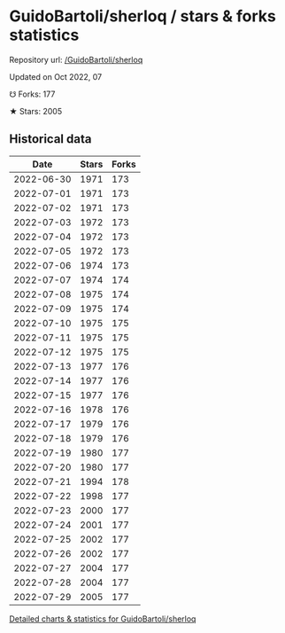 # GuidoBartoli/sherloq / stars & forks statistics

Repository url: [/GuidoBartoli/sherloq](https://github.com/GuidoBartoli/sherloq)

Updated on Oct 2022, 07

☋ Forks: 177

★ Stars: 2005

## Historical data
| Date | Stars | Forks |
|------|-------|-------|
| 2022-06-30 | 1971 | 173 | 
| 2022-07-01 | 1971 | 173 | 
| 2022-07-02 | 1971 | 173 | 
| 2022-07-03 | 1972 | 173 | 
| 2022-07-04 | 1972 | 173 | 
| 2022-07-05 | 1972 | 173 | 
| 2022-07-06 | 1974 | 173 | 
| 2022-07-07 | 1974 | 174 | 
| 2022-07-08 | 1975 | 174 | 
| 2022-07-09 | 1975 | 174 | 
| 2022-07-10 | 1975 | 175 | 
| 2022-07-11 | 1975 | 175 | 
| 2022-07-12 | 1975 | 175 | 
| 2022-07-13 | 1977 | 176 | 
| 2022-07-14 | 1977 | 176 | 
| 2022-07-15 | 1977 | 176 | 
| 2022-07-16 | 1978 | 176 | 
| 2022-07-17 | 1979 | 176 | 
| 2022-07-18 | 1979 | 176 | 
| 2022-07-19 | 1980 | 177 | 
| 2022-07-20 | 1980 | 177 | 
| 2022-07-21 | 1994 | 178 | 
| 2022-07-22 | 1998 | 177 | 
| 2022-07-23 | 2000 | 177 | 
| 2022-07-24 | 2001 | 177 | 
| 2022-07-25 | 2002 | 177 | 
| 2022-07-26 | 2002 | 177 | 
| 2022-07-27 | 2004 | 177 | 
| 2022-07-28 | 2004 | 177 | 
| 2022-07-29 | 2005 | 177 | 


[Detailed charts & statistics for GuidoBartoli/sherloq](https://reviewgithub.com/rep/GuidoBartoli/sherloq)
